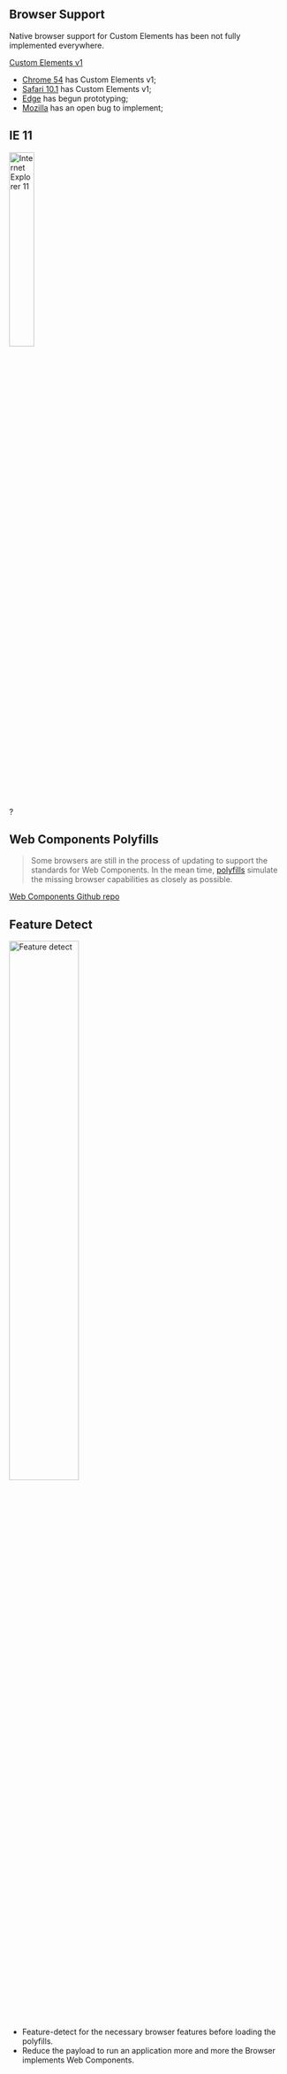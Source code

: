 ## Browser Support
Native browser support for Custom Elements has been not fully implemented everywhere.

<a href="https://caniuse.com/#feat=custom-elementsv1" data-preview-link>Custom Elements v1</a>

- [Chrome 54](https://www.chromestatus.com/features/4696261944934400) has Custom Elements v1;
- [Safari 10.1](https://webkit.org/status/#feature-custom-elements) has Custom Elements v1;
- [Edge](https://twitter.com/AaronGustafson/status/717028669948977153) has begun prototyping;
- [Mozilla](https://bugzilla.mozilla.org/show_bug.cgi?id=889230) has an open bug to implement;


## IE 11
<img src="images/ie11.jpg" alt="Internet Explorer 11" width="30%"/>

?


## Web Components Polyfills
> Some browsers are still in the process of updating to support the standards for Web Components. In the mean time, [polyfills](https://www.webcomponents.org/polyfills/) simulate the missing browser capabilities as closely as possible.

<a target="_blank" rel="noopener noreferrer" href="https://github.com/webcomponents">Web Components Github repo</a>



## Feature Detect

<img src="images/detect.png" alt="Feature detect" width="50%"/>

- <span class="text-highlight">Feature-detect</span> for the necessary browser features before loading the polyfills.
- Reduce the payload to run an application more and more the Browser implements Web Components.